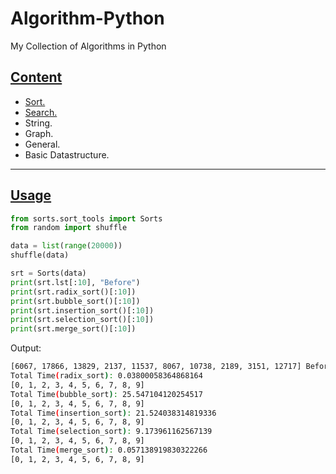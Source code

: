 # Algorithm-Python

My Collection of Algorithms in Python

## <u>Content</u>

* [Sort.](sorts/README.md)
* [Search.](search/README.md)
* String.
* Graph.
* General.
* Basic Datastructure.

---

## <u>Usage</u>

```python
from sorts.sort_tools import Sorts
from random import shuffle

data = list(range(20000))
shuffle(data)

srt = Sorts(data)
print(srt.lst[:10], "Before")
print(srt.radix_sort()[:10])
print(srt.bubble_sort()[:10])
print(srt.insertion_sort()[:10])
print(srt.selection_sort()[:10])
print(srt.merge_sort()[:10])
```

Output:

```bash
[6067, 17866, 13829, 2137, 11537, 8067, 10738, 2189, 3151, 12717] Before
Total Time(radix_sort): 0.03800058364868164
[0, 1, 2, 3, 4, 5, 6, 7, 8, 9]
Total Time(bubble_sort): 25.547104120254517
[0, 1, 2, 3, 4, 5, 6, 7, 8, 9]
Total Time(insertion_sort): 21.524038314819336
[0, 1, 2, 3, 4, 5, 6, 7, 8, 9]
Total Time(selection_sort): 9.173961162567139
[0, 1, 2, 3, 4, 5, 6, 7, 8, 9]
Total Time(merge_sort): 0.057138919830322266
[0, 1, 2, 3, 4, 5, 6, 7, 8, 9]
```
